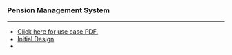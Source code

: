 ### Pension Management System

<hr />

<ul>
	<li>
		<a href="Resources/Project-2.pdf">Click here for use case PDF.</a>
	</li>
	<li>
		<a href="Resources/Pension Management System Plan.pdf">Initial Design</a>
	<li>
</ul>